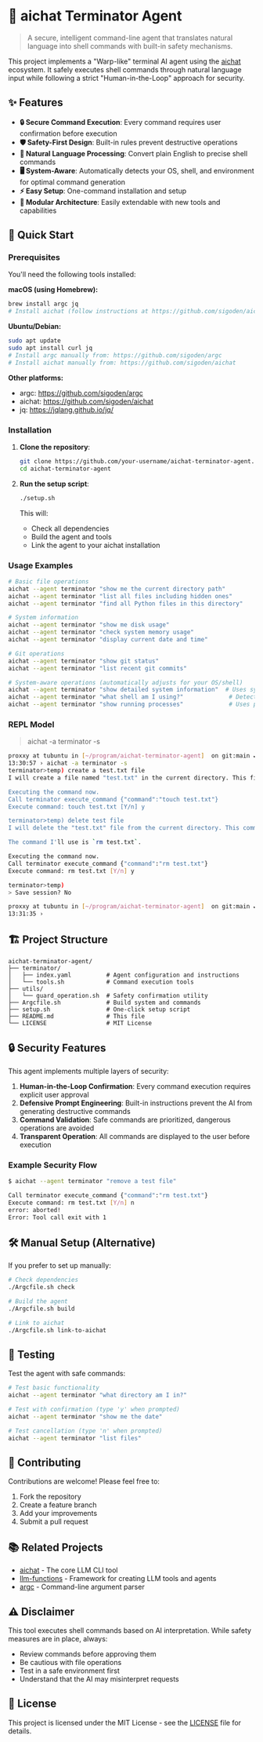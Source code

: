 # 🤖 aichat Terminator Agent

> A secure, intelligent command-line agent that translates natural language into shell commands with built-in safety mechanisms.

This project implements a "Warp-like" terminal AI agent using the [aichat](https://github.com/sigoden/aichat) ecosystem. It safely executes shell commands through natural language input while following a strict "Human-in-the-Loop" approach for security.

## ✨ Features

- **🔒 Secure Command Execution**: Every command requires user confirmation before execution
- **🛡️ Safety-First Design**: Built-in rules prevent destructive operations
- **🧠 Natural Language Processing**: Convert plain English to precise shell commands
- **🖥️ System-Aware**: Automatically detects your OS, shell, and environment for optimal command generation
- **⚡ Easy Setup**: One-command installation and setup
- **🔧 Modular Architecture**: Easily extendable with new tools and capabilities

## 🚀 Quick Start

### Prerequisites

You'll need the following tools installed:

**macOS (using Homebrew):**
```bash
brew install argc jq
# Install aichat (follow instructions at https://github.com/sigoden/aichat)
```

**Ubuntu/Debian:**
```bash
sudo apt update
sudo apt install curl jq
# Install argc manually from: https://github.com/sigoden/argc
# Install aichat manually from: https://github.com/sigoden/aichat
```

**Other platforms:**
- argc: https://github.com/sigoden/argc
- aichat: https://github.com/sigoden/aichat
- jq: https://jqlang.github.io/jq/

### Installation

1. **Clone the repository**:
   ```bash
   git clone https://github.com/your-username/aichat-terminator-agent.git
   cd aichat-terminator-agent
   ```

2. **Run the setup script**:
   ```bash
   ./setup.sh
   ```

   This will:
   - Check all dependencies
   - Build the agent and tools
   - Link the agent to your aichat installation

### Usage Examples

```bash
# Basic file operations
aichat --agent terminator "show me the current directory path"
aichat --agent terminator "list all files including hidden ones"
aichat --agent terminator "find all Python files in this directory"

# System information
aichat --agent terminator "show me disk usage"
aichat --agent terminator "check system memory usage"
aichat --agent terminator "display current date and time"

# Git operations
aichat --agent terminator "show git status"
aichat --agent terminator "list recent git commits"

# System-aware operations (automatically adjusts for your OS/shell)
aichat --agent terminator "show detailed system information"  # Uses system_profiler on macOS, systeminfo on Windows
aichat --agent terminator "what shell am I using?"             # Detects your current shell
aichat --agent terminator "show running processes"             # Uses ps on Unix, Get-Process on Windows
```

### REPL Model
> aichat -a terminator -s

```bash
proxxy at tubuntu in [~/program/aichat-terminator-agent]  on git:main ✔︎  77a4530 "fix ubuntu path"
13:30:57 › aichat -a terminator -s
terminator>temp) create a test.txt file                                                                                                                                                 0
I will create a file named "test.txt" in the current directory. This file will be empty initially. The command I'll use is `touch test.txt`, which safely creates an empty file if it does not exist, or updates the timestamp if it does.

Executing the command now.
Call terminator execute_command {"command":"touch test.txt"}
Execute command: touch test.txt [Y/n] y

terminator>temp) delete test file                                                                                                                                                 518(0%)
I will delete the "test.txt" file from the current directory. This command will remove the file permanently from the system.

The command I'll use is `rm test.txt`.

Executing the command now.
Call terminator execute_command {"command":"rm test.txt"}
Execute command: rm test.txt [Y/n] y

terminator>temp) 
> Save session? No

proxxy at tubuntu in [~/program/aichat-terminator-agent]  on git:main ✔︎  77a4530 "fix ubuntu path"
13:31:35 ›            
```



## 🏗️ Project Structure

```plaintext
aichat-terminator-agent/
├── terminator/
│   ├── index.yaml          # Agent configuration and instructions
│   └── tools.sh            # Command execution tools
├── utils/
│   └── guard_operation.sh  # Safety confirmation utility
├── Argcfile.sh             # Build system and commands
├── setup.sh                # One-click setup script
├── README.md               # This file
└── LICENSE                 # MIT License
```

## 🔒 Security Features

This agent implements multiple layers of security:

1. **Human-in-the-Loop Confirmation**: Every command execution requires explicit user approval
2. **Defensive Prompt Engineering**: Built-in instructions prevent the AI from generating destructive commands
3. **Command Validation**: Safe commands are prioritized, dangerous operations are avoided
4. **Transparent Operation**: All commands are displayed to the user before execution

### Example Security Flow

```bash
$ aichat --agent terminator "remove a test file"

Call terminator execute_command {"command":"rm test.txt"}
Execute command: rm test.txt [Y/n] n
error: aborted!
Error: Tool call exit with 1
```

## 🛠️ Manual Setup (Alternative)

If you prefer to set up manually:

```bash
# Check dependencies
./Argcfile.sh check

# Build the agent
./Argcfile.sh build

# Link to aichat
./Argcfile.sh link-to-aichat
```

## 🧪 Testing

Test the agent with safe commands:

```bash
# Test basic functionality
aichat --agent terminator "what directory am I in?"

# Test with confirmation (type 'y' when prompted)
aichat --agent terminator "show me the date"

# Test cancellation (type 'n' when prompted)
aichat --agent terminator "list files"
```

## 🤝 Contributing

Contributions are welcome! Please feel free to:

1. Fork the repository
2. Create a feature branch
3. Add your improvements
4. Submit a pull request

## 📚 Related Projects

- [aichat](https://github.com/sigoden/aichat) - The core LLM CLI tool
- [llm-functions](https://github.com/sigoden/llm-functions) - Framework for creating LLM tools and agents
- [argc](https://github.com/sigoden/argc) - Command-line argument parser

## ⚠️ Disclaimer

This tool executes shell commands based on AI interpretation. While safety measures are in place, always:

- Review commands before approving them
- Be cautious with file operations
- Test in a safe environment first
- Understand that the AI may misinterpret requests

## 📄 License

This project is licensed under the MIT License - see the [LICENSE](LICENSE) file for details.

